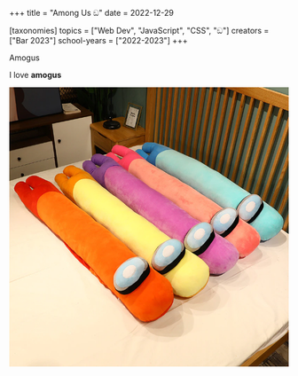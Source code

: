 +++
title = "Among Us ඞ"
date = 2022-12-29

[taxonomies]
topics = ["Web Dev", "JavaScript", "CSS", "ඞ"]
creators = ["Bar 2023"]
school-years = ["2022-2023"]
+++

Amogus

I love **amogus**

![among us](amongus.webp)
